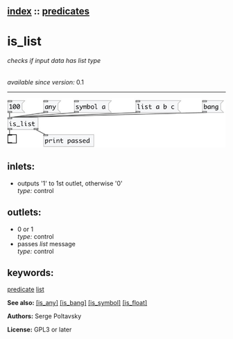 [index](index.html) :: [predicates](category_predicates.html)
---

# is_list

###### checks if input data has *list* type

*available since version:* 0.1

---




[![example](../examples/img/is_list.jpg)](../examples/pd/is_list.pd)









## inlets:

* outputs &#39;1&#39; to 1st outlet, otherwise &#39;0&#39;<br>
_type:_ control



## outlets:

* 0 or 1<br>
_type:_ control
* passes *list* message<br>
_type:_ control



## keywords:

[predicate](keywords/predicate.html)
[list](keywords/list.html)



**See also:**
[\[is_any\]](is_any.html)
[\[is_bang\]](is_bang.html)
[\[is_symbol\]](is_symbol.html)
[\[is_float\]](is_float.html)




**Authors:** Serge Poltavsky




**License:** GPL3 or later





